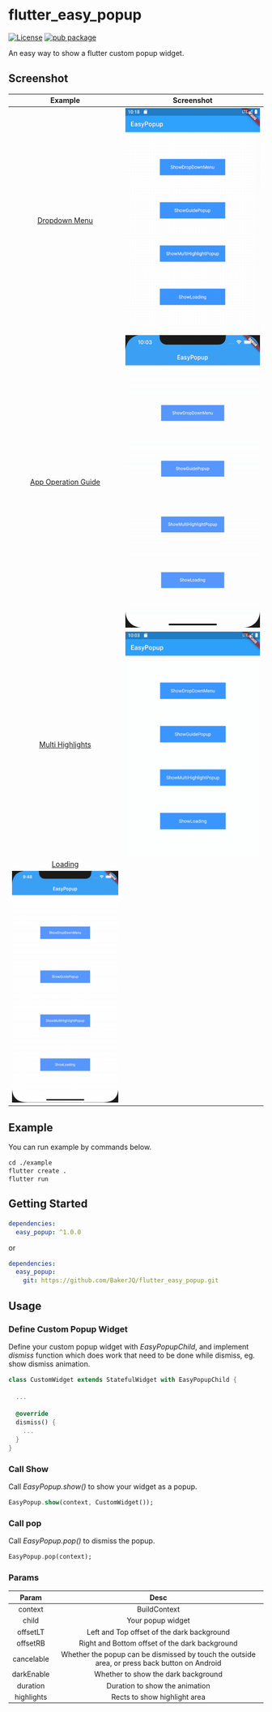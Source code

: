 # flutter_easy_popup
[![License](https://img.shields.io/badge/license-Apache%202-4EB1BA.svg)](https://www.apache.org/licenses/LICENSE-2.0.html) [![pub package](https://img.shields.io/pub/v/easy_popup.svg)](https://pub.dartlang.org/packages/easy_popup)

An easy way to show a flutter custom popup widget.

## Screenshot

| Example | Screenshot |
| :------: | :------: |
| [Dropdown Menu](https://github.com/BakerJQ/flutter_easy_popup/blob/master/example/lib/drop_down_menu.dart) | ![](https://raw.githubusercontent.com/BakerJQ/flutter_easy_popup/master/screenshot/dropdown.gif) |
| [App Operation Guide](https://github.com/BakerJQ/flutter_easy_popup/blob/master/example/lib/guide_popup.dart) | ![](https://raw.githubusercontent.com/BakerJQ/flutter_easy_popup/master/screenshot/guide.gif) |
| [Multi Highlights](https://github.com/BakerJQ/flutter_easy_popup/blob/master/example/lib/home_page.dart) | ![](https://raw.githubusercontent.com/BakerJQ/flutter_easy_popup/master/screenshot/multi_highlights.gif) |
| [Loading](https://github.com/BakerJQ/flutter_easy_popup/blob/master/example/lib/loading.dart) |
![](https://raw.githubusercontent.com/BakerJQ/flutter_easy_popup/master/screenshot/loading.gif) |

## Example
You can run example by commands below.
```
cd ./example
flutter create .
flutter run
```

## Getting Started

```yaml
dependencies:
  easy_popup: ^1.0.0
```
or
```yaml
dependencies:
  easy_popup: 
    git: https://github.com/BakerJQ/flutter_easy_popup.git
```

## Usage

### Define Custom Popup Widget
Define your custom popup widget with *EasyPopupChild*, and implement *dismiss* function which does work that need to be done while dismiss, eg. show dismiss animation.
```dart
class CustomWidget extends StatefulWidget with EasyPopupChild {

  ...

  @override
  dismiss() {
    ...
  }
}
```

### Call Show
Call *EasyPopup.show()* to show your widget as a popup.
```dart
EasyPopup.show(context, CustomWidget());
```

### Call pop
Call *EasyPopup.pop()* to dismiss the popup.
```dart
EasyPopup.pop(context);
```

### Params
| Param | Desc |
| :------: | :------: |
| context | BuildContext |
| child | Your popup widget |
| offsetLT | Left and Top offset of the dark background |
| offsetRB | Right and Bottom offset of the dark background |
| cancelable | Whether the popup can be dismissed by touch the outside area, or press back button on Android |
| darkEnable | Whether to show the dark background |
| duration | Duration to show the animation |
| highlights | Rects to show highlight area |


